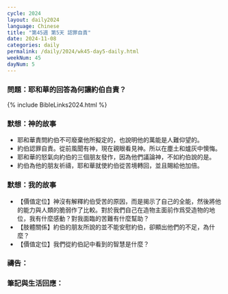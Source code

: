 ```yaml
---
cycle: 2024
layout: daily2024
language: Chinese
title: "第45週 第5天 認罪自責"
date: 2024-11-08
categories: daily
permalink: /daily/2024/wk45-day5-daily.html
weekNum: 45
dayNum: 5
---
```


### 問題：耶和華的回答為何讓約伯自責？

{% include BibleLinks2024.html %}

### 默想：神的故事
+ 耶和華責問約伯不可廢棄他所擬定的，也說明他的萬能是人難仰望的。
+ 約伯認罪自責。從前風聞有神，現在親眼看見神。所以在塵土和爐灰中懊悔。
+ 耶和華的怒氣向約伯的三個朋友發作，因為他們議論神，不如約伯說的是。
+ 約伯為他的朋友祈禱，耶和華就使約伯從苦境轉回，並且賜給他加倍。

### 默想：我的故事
+ 【價值定位】神沒有解釋約伯受苦的原因，而是揭示了自己的全能，然後將他的能力與人類的脆弱作了比較。對於我們自己在造物主面前作爲受造物的地位，我有什麼感動？對我面臨的苦難有什麼幫助？
+ 【肢體關係】約伯的朋友所說的並不能安慰約伯，卻顯出他們的不足，為什麼？
+ 【價值定位】我們從約伯記中看到的智慧是什麼？

### 禱告：

### 筆記與生活回應：
